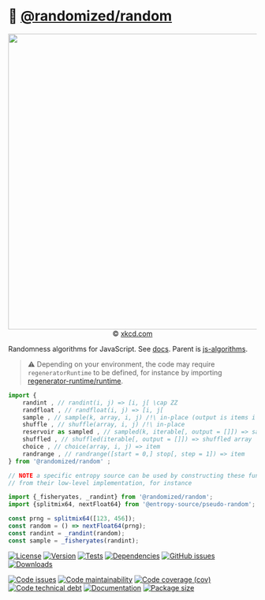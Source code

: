 :game_die: [@randomized/random](https://randomized-algorithm.github.io/random)
==

<p align="center">
<a href="https://xkcd.com/1210">
<img src="https://imgs.xkcd.com/comics/im_so_random.png" width="600">
</a><br/>
© <a href="https://xkcd.com">xkcd.com</a>
</p>

Randomness algorithms for JavaScript.
See [docs](https://randomized-algorithm.github.io/random/index.html).
Parent is [js-algorithms](https://make-github-pseudonymous-again.github.io/js-algorithms).

> :warning: Depending on your environment, the code may require
> `regeneratorRuntime` to be defined, for instance by importing
> [regenerator-runtime/runtime](https://www.npmjs.com/package/regenerator-runtime).

```js
import {
	randint , // randint(i, j) => [i, j[ \cap ZZ
	randfloat , // randfloat(i, j) => [i, j[
	sample , // sample(k, array, i, j) /!\ in-place (output is items i through i + k - 1)
	shuffle , // shuffle(array, i, j) /!\ in-place
	reservoir as sampled , // sampled(k, iterable[, output = []]) => sample array
	shuffled , // shuffled(iterable[, output = []]) => shuffled array
	choice , // choice(array, i, j) => item
	randrange , // randrange([start = 0,] stop[, step = 1]) => item
} from '@randomized/random' ;

// NOTE a specific entropy source can be used by constructing these functions
// from their low-level implementation, for instance

import {_fisheryates, _randint} from '@randomized/random';
import {splitmix64, nextFloat64} from '@entropy-source/pseudo-random';

const prng = splitmix64([123, 456]);
const random = () => nextFloat64(prng);
const randint = _randint(random);
const sample = _fisheryates(randint);
```

[![License](https://img.shields.io/github/license/randomized-algorithm/random.svg)](https://raw.githubusercontent.com/randomized-algorithm/random/main/LICENSE)
[![Version](https://img.shields.io/npm/v/@randomized/random.svg)](https://www.npmjs.org/package/@randomized/random)
[![Tests](https://img.shields.io/github/workflow/status/randomized-algorithm/random/ci?event=push&label=tests)](https://github.com/randomized-algorithm/random/actions/workflows/ci.yml?query=branch:main)
[![Dependencies](https://img.shields.io/librariesio/github/randomized-algorithm/random.svg)](https://github.com/randomized-algorithm/random/network/dependencies)
[![GitHub issues](https://img.shields.io/github/issues/randomized-algorithm/random.svg)](https://github.com/randomized-algorithm/random/issues)
[![Downloads](https://img.shields.io/npm/dm/@randomized/random.svg)](https://www.npmjs.org/package/@randomized/random)

[![Code issues](https://img.shields.io/codeclimate/issues/randomized-algorithm/random.svg)](https://codeclimate.com/github/randomized-algorithm/random/issues)
[![Code maintainability](https://img.shields.io/codeclimate/maintainability/randomized-algorithm/random.svg)](https://codeclimate.com/github/randomized-algorithm/random/trends/churn)
[![Code coverage (cov)](https://img.shields.io/codecov/c/gh/randomized-algorithm/random/main.svg)](https://codecov.io/gh/randomized-algorithm/random)
[![Code technical debt](https://img.shields.io/codeclimate/tech-debt/randomized-algorithm/random.svg)](https://codeclimate.com/github/randomized-algorithm/random/trends/technical_debt)
[![Documentation](https://randomized-algorithm.github.io/random/badge.svg)](https://randomized-algorithm.github.io/random/source.html)
[![Package size](https://img.shields.io/bundlephobia/minzip/@randomized/random)](https://bundlephobia.com/result?p=@randomized/random)
